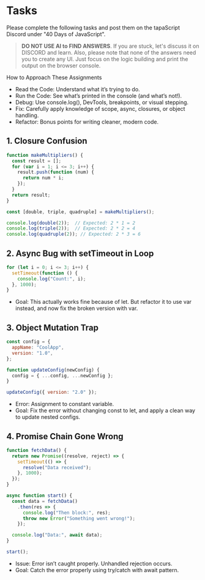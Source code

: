 # Tasks

Please complete the following tasks and post them on the tapaScript Discord under "40 Days of JavaScript".

> **DO NOT USE AI to FIND ANSWERS**. If you are stuck, let's discuss it on DISCORD and learn. Also, please note that none of the answers need you to create any UI. Just focus on the logic building and print the output on the browser console.

How to Approach These Assignments

- Read the Code: Understand what it’s trying to do.
- Run the Code: See what’s printed in the console (and what’s not!).
- Debug: Use console.log(), DevTools, breakpoints, or visual stepping.
- Fix: Carefully apply knowledge of scope, async, closures, or object handling.
- Refactor: Bonus points for writing cleaner, modern code.

## 1. Closure Confusion

```js
function makeMultipliers() {
  const result = [];
  for (var i = 1; i <= 3; i++) {
    result.push(function (num) {
      return num * i;
    });
  }
  return result;
}

const [double, triple, quadruple] = makeMultipliers();

console.log(double(2));  // Expected: 2 * 1 = 2
console.log(triple(2));  // Expected: 2 * 2 = 4
console.log(quadruple(2)); // Expected: 2 * 3 = 6
```

## 2. Async Bug with setTimeout in Loop

```js
for (let i = 0; i <= 3; i++) {
  setTimeout(function () {
    console.log("Count:", i);
  }, 1000);
}
```

- Goal: This actually works fine because of let. But refactor it to use var instead, and now fix the broken version with var.

## 3. Object Mutation Trap

```js
const config = {
  appName: "CoolApp",
  version: "1.0",
};

function updateConfig(newConfig) {
  config = { ...config, ...newConfig };
}

updateConfig({ version: "2.0" });
```

- Error: Assignment to constant variable.
- Goal: Fix the error without changing const to let, and apply a clean way to update nested configs.

## 4. Promise Chain Gone Wrong

```js
function fetchData() {
  return new Promise((resolve, reject) => {
    setTimeout(() => {
      resolve("Data received");
    }, 1000);
  });
}

async function start() {
  const data = fetchData()
    .then(res => {
      console.log("Then block:", res);
      throw new Error("Something went wrong!");
    });

  console.log("Data:", await data);
}

start();
```

- Issue: Error isn’t caught properly. Unhandled rejection occurs.
- Goal: Catch the error properly using try/catch with await pattern.